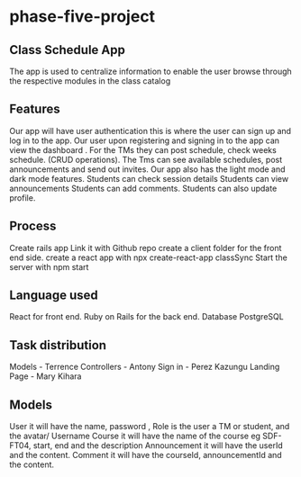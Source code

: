 # phase-five-project
## Class Schedule App
The app is used to centralize information to enable the user browse through the respective modules in the class catalog

## Features
Our app will have user authentication this is where the user can sign up and log in to the app.
Our user upon registering and signing in to the app can view the dashboard .
For the TMs they can post schedule, check weeks schedule. (CRUD operations).
The Tms can see available schedules, post announcements and send out invites.
Our app also has the light mode and dark mode features.
Students can check session details
Students can view announcements
Students can add comments.
Students can also update profile.

## Process
Create rails app 
Link it with Github repo
create a client folder for the front end side.
create a react app with npx create-react-app classSync
Start the server with npm start

## Language used 
React for front end.
Ruby on Rails for the back end.
Database PostgreSQL

## Task distribution
Models - Terrence
Controllers - Antony
Sign in - Perez Kazungu
Landing Page - Mary Kihara

## Models
User it will have the name, password , Role is the user a TM or student, and the avatar/ Username
Course it will have the name of the course eg SDF-FT04, start, end and the description
Announcement it will have the userId and the content.
Comment it will have the courseId, announcementId and the content.